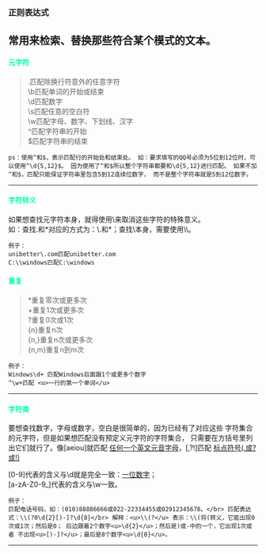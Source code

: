 ### 正则表达式
常用来检索、替换那些符合某个模式的文本。
---
#### <font color="#00ffaa"> 元字符</font>
> .匹配除换行符意外的任意字符</br>
> \b匹配单词的开始或结束</br>
> \d匹配数字</br>
> \s匹配任意的空白符</br>
> \w匹配字母、数字、下划线、汉字</br>
> ^匹配字符串的开始</br>
> $匹配字符串的结束</br>

`ps：使用^和$，表示匹配行的开始处和结束处。
       如：要求填写的QQ号必须为5位到12位时，可以使用^\d{5,12}$。
       因为使用了^和$所以整个字符串都要和\d{5,12}进行匹配。
       如果不加^和$，匹配只能保证字符串里包含5到12连续位数字，
       而不是整个字符串就是5到12位数字。`

---
       
#### <font color="#00ffaa"> 字符转义</font>
如果想查找元字符本身，就得使用\来取消这些字符的特殊意义。</br>
如：查找.和*对应的方式为：\\.和\*；查找\本身，需要使用\\\。

`例子：`</br>
`unibetter\.com匹配unibetter.com`</br>
`C:\\windows匹配C:\windows`

#### <font color="#00ffaa"> 重复</font>
> *重复零次或更多次</br>
> +重复1次或更多次</br>
> ?重复0次或1次</br>
> {n}重复n次</br>
> {n,}重复n次或更多次</br>
> {n,m}重复n到m次</br>

`例子：`</br>
`Windows\d+ 匹配Windows后面跟1个或更多个数字`</br>
`^\w+匹配 <u>一行的第一个单词</u>`

---

#### <font color="#00ffaa"> 字符类</font>
要想查找数字，字母或数字，空白是很简单的，因为已经有了对应这些
字符集合的元字符，但是如果想匹配没有预定义元字符的字符集合，
只需要在方括号里列出它们就行了。像[aeiou]就匹配 
<u>任何一个英文元音字母</u>，[,?!]匹配 <u>标点符号(.或?或!)</u></br>

[0-9]代表的含义与\d就是完全一致：<u>一位数字</u>；</br>
[a-zA-Z0-9_]代表的含义与\w一致。</br>

`例子：`</br>
`匹配电话号码，如：(010)88886666或022-22334455或02912345678。</br>
匹配表达式：\\(?0\d{2}[)-]?\d{8}</br>
解释：<u>\\(?</u> 表示：\\(将(转义，它能出现0次或1次；然后是0；
后边跟着2个数字<u>\d{2}</u>；然后是)或-中的一个，它出现1次或者
不出现<u>[)-]?</u>；最后是8个数字<u>\d{8}</u>。`

---


